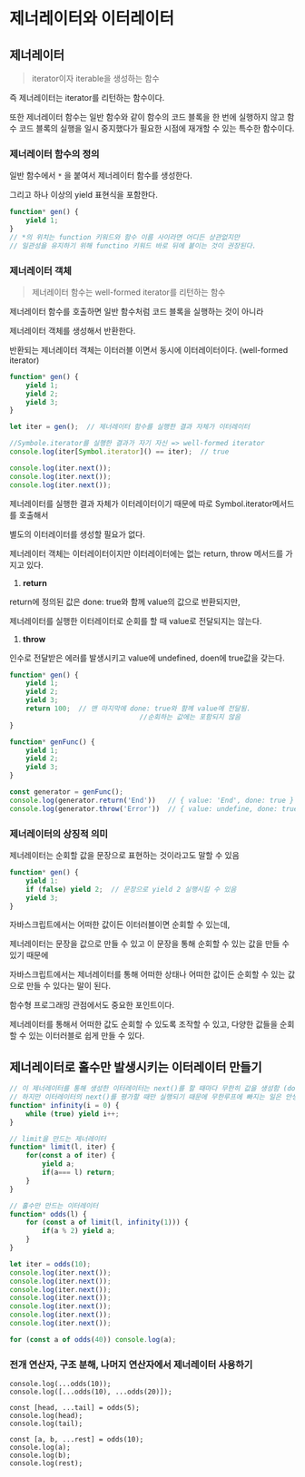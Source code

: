 # 제너레이터와 이터레이터

## 제너레이터

> iterator이자 iterable을 생성하는 함수
> 

즉 제너레이터는 iterator를 리턴하는 함수이다.

또한 제너레이터 함수는 일반 함수와 같이 함수의 코드 블록을 한 번에 실행하지 않고 함수 코드 블록의 실행을 일시 중지했다가 필요한 시점에 재개할 수 있는 특수한 함수이다.

### 제너레이터 함수의 정의

일반 함수에서 `*` 을 붙여서 제너레이터 함수를 생성한다.

그리고 하나 이상의 yield 표현식을 포함한다.

```jsx
function* gen() {
	yield 1;
}
// *의 위치는 function 키워드와 함수 이름 사이라면 어디든 상관없지만
// 일관성을 유지하기 위해 functino 키워드 바로 뒤에 붙이는 것이 권장된다.
```

### 제너레이터 객체

> 제너레이터 함수는 well-formed iterator를 리턴하는 함수
> 

제너레이터 함수를 호출하면 일반 함수처럼 코드 블록을 실행하는 것이 아니라

제너레이터 객체를 생성해서 반환한다. 

반환되는 제너레이터 객체는 이터러블 이면서 동시에 이터레이터이다. (well-formed iterator)

```jsx
function* gen() {
	yield 1;
	yield 2;
	yield 3;
}

let iter = gen();  // 제너레이터 함수를 실행한 결과 자체가 이터레이터

//Symbole.iterator를 실행한 결과가 자기 자신 => well-formed iterator
console.log(iter[Symbol.iterator]() == iter);  // true

console.log(iter.next());
console.log(iter.next());
console.log(iter.next());
```

제너레이터를 실행한 결과 자체가 이터레이터이기 때문에 따로 Symbol.iterator메서드를 호출해서

별도의 이터레이터를 생성할 필요가 없다.

제너레이터 객체는 이터레이터이지만 이터레이터에는 없는 return, throw 메서드를 가지고 있다.

1. **return**

return에 정의된 값은 done: true와 함께 value의 값으로 반환되지만,

제너레이터를 실행한 이터레이터로 순회를 할 때 value로 전달되지는 않는다.

1. **throw**

인수로 전달받은 에러를 발생시키고 value에 undefined, doen에 true값을 갖는다.

```jsx
function* gen() {
	yield 1;
	yield 2;
	yield 3;
	return 100;  // 맨 마지막에 done: true와 함께 value에 전달됨. 
								//순회하는 값에는 포함되지 않음
}

function* genFunc() {
	yield 1;
	yield 2;
	yield 3;
}

const generator = genFunc();
console.log(generator.return('End'))   // { value: 'End', done: true }
console.log(generator.throw('Error'))  // { value: undefine, done: true }  
```

### 제너레이터의 상징적 의미

제너레이터는 순회할 값을 문장으로 표현하는 것이라고도 말할 수 있음

```jsx
function* gen() {
	yield 1:
	if (false) yield 2;  // 문장으로 yield 2 실행시킬 수 있음
	yield 3;
}
```

자바스크립트에서는 어떠한 값이든 이터러블이면 순회할 수 있는데,

제너레이터는 문장을 값으로 만들 수 있고 이 문장을 통해 순회할 수 있는 값을 만들 수 있기 때문에

자바스크립트에서는 제너레이터를 통해 어떠한 상태나 어떠한 값이든 순회할 수 있는 값으로 만들 수 있다는 말이 된다.

함수형 프로그래밍 관점에서도 중요한 포인트이다.

제너레이터를 통해서 어떠한 값도 순회할 수 있도록 조작할 수 있고, 다양한 값들을 순회할 수 있는 이터러블로 쉽게 만들 수 있다.

## 제너레이터로 홀수만 발생시키는 이터레이터 만들기

```jsx
// 이 제너레이터를 통해 생성한 이터레이터는 next()를 할 때마다 무한히 값을 생성함 (done: true가 되는 때가 안생김)
// 하지만 이터레이터의 next()를 평가할 때만 실행되기 때문에 무한루프에 빠지는 일은 안생김
function* infinity(i = 0) {
    while (true) yield i++;
}

// limit을 만드는 제너레이터
function* limit(l, iter) {
    for(const a of iter) {
        yield a;
        if(a=== l) return;
    }
}

// 홀수만 만드는 이터레이터
function* odds(l) {
    for (const a of limit(l, infinity(1))) {
        if(a % 2) yield a;
    }
}

let iter = odds(10);
console.log(iter.next());
console.log(iter.next());
console.log(iter.next());
console.log(iter.next());
console.log(iter.next());
console.log(iter.next());
console.log(iter.next());

for (const a of odds(40)) console.log(a);
```

### 전개 연산자, 구조 분해, 나머지 연산자에서 제너레이터 사용하기
```
console.log(...odds(10));
console.log([...odds(10), ...odds(20)]);

const [head, ...tail] = odds(5);
console.log(head);
console.log(tail);

const [a, b, ...rest] = odds(10);
console.log(a);
console.log(b);
console.log(rest);
```
